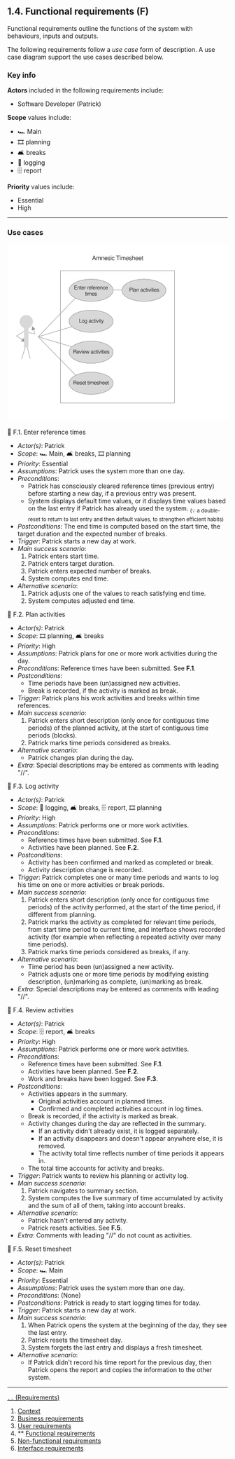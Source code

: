 ## 1.4. Functional requirements (F)

Functional requirements outline the functions of the system with
behaviours, inputs and outputs.

The following requirements follow a *use case* form of description.
A use case diagram support the use cases described below.

### Key info

**Actors** included in the following requirements include:

- Software Developer (Patrick)

**Scope** values include:

- 🏎 Main
- 🎞 planning
- 🛋 breaks
- 📝 logging
- 🗄 report

**Priority** values include:

- Essential
- High

---

### Use cases

![Use case diagram](./diagrams/use-case-diagram-amnesic-timesheet.svg)

📒 F.1. Enter reference times

- *Actor(s)*: Patrick
- *Scope*: 🏎 Main, 🛋 breaks, 🎞 planning
- *Priority*: Essential
- *Assumptions*: Patrick uses the system more than one day.
- *Preconditions*:
  - Patrick has consciously cleared reference times (previous entry) before starting a new day, if a previous entry was present.
  - System displays default time values, or it displays time values based on the last entry if Patrick has already used the system. <sub>(💡 a double-reset to return to last entry and then default values, to strengthen efficient habits)</sub>
- *Postconditions*: The end time is computed based on the start time, the target duration and the expected number of breaks.
- *Trigger*: Patrick starts a new day at work.
- *Main success scenario*:
  1. Patrick enters start time.
  1. Patrick enters target duration.
  1. Patrick enters expected number of breaks.
  1. System computes end time.
- *Alternative scenario*:
  1. Patrick adjusts one of the values to reach satisfying end time.
  1. System computes adjusted end time.

📒 F.2. Plan activities

- *Actor(s)*: Patrick
- *Scope*: 🎞 planning, 🛋 breaks
- *Priority*: High
- *Assumptions*: Patrick plans for one or more work activities during the day.
- *Preconditions*: Reference times have been submitted. See **F.1**.
- *Postconditions*:
  - Time periods have been (un)assigned new activities.
  - Break is recorded, if the activity is marked as break.
- *Trigger*: Patrick plans his work activities and breaks within time references.
- *Main success scenario*:
  1. Patrick enters short description (only once for contiguous time periods) of the planned activity, at the start of contiguous time periods (blocks).
  1. Patrick marks time periods considered as breaks.
- *Alternative scenario*:
  - Patrick changes plan during the day.
- *Extra*: Special descriptions may be entered as comments with leading "//".

📒 F.3. Log activity

- *Actor(s)*: Patrick
- *Scope*: 📝 logging, 🛋 breaks, 🗄 report, 🎞 planning
- *Priority*: High
- *Assumptions*: Patrick performs one or more work activities.
- *Preconditions*:
  - Reference times have been submitted. See **F.1**.
  - Activities have been planned. See **F.2**.
- *Postconditions*:
  - Activity has been confirmed and marked as completed or break.
  - Activity description change is recorded.
- *Trigger*: Patrick completes one or many time periods and wants to log his time on one or more activities or break periods.
- *Main success scenario*:
  1. Patrick enters short description (only once for contiguous time periods) of the activity performed, at the start of the time period, if different from planning.
  1. Patrick marks the activity as completed for relevant time periods, from start time period to current time, and interface shows recorded activity (for example when reflecting a repeated activity over many time periods).
  1. Patrick marks time periods considered as breaks, if any.
- *Alternative scenario*:
  - Time period has been (un)assigned a new activity.
  - Patrick adjusts one or more time periods by modifying existing description, (un)marking as complete, (un)marking as break.
- *Extra*: Special descriptions may be entered as comments with leading "//".

📒 F.4. Review activities

- *Actor(s)*: Patrick
- *Scope*: 🗄 report, 🛋 breaks
- *Priority*: High
- *Assumptions*: Patrick performs one or more work activities.
- *Preconditions*:
  - Reference times have been submitted. See **F.1**.
  - Activities have been planned. See **F.2**.
  - Work and breaks have been logged. See **F.3**.
- *Postconditions*:
  - Activities appears in the summary.
    - Original activities account in planned times.
    - Confirmed and completed activities account in log times.
  - Break is recorded, if the activity is marked as break.
  - Activity changes during the day are reflected in the summary.
    - If an activity didn't already exist, it is logged separately.
    - If an activity disappears and doesn't appear anywhere else, it is removed.
    - The activity total time reflects number of time periods it appears in.
  - The total time accounts for activity and breaks.
- *Trigger*: Patrick wants to review his planning or activity log.
- *Main success scenario*:
  1. Patrick navigates to summary section.
  1. System computes the live summary of time accumulated by activity and the sum of all of them, taking into account breaks.
- *Alternative scenario*:
  - Patrick hasn't entered any activity.
  - Patrick resets activities. See **F.5**.
- *Extra*: Comments with leading "//" do not count as activities.

📒 F.5. Reset timesheet

- *Actor(s)*: Patrick
- *Scope*: 🏎 Main
- *Priority*: Essential
- *Assumptions*: Patrick uses the system more than one day.
- *Preconditions*: (None)
- *Postconditions*: Patrick is ready to start logging times for today.
- *Trigger*: Patrick starts a new day at work.
- *Main success scenario*:
  1. When Patrick opens the system at the beginning of the day, they see the last entry.
  1. Patrick resets the timesheet day.
  1. System forgets the last entry and displays a fresh timesheet.
- *Alternative scenario*:
  - If Patrick didn't record his time report for the previous day, then Patrick opens the report and copies the information to the other system.

---

[`..` (Requirements)](./01-00-requirements.md)

1. [Context](./01-01-req-context.md)
1. [Business requirements](./01-02-req-business.md)
1. [User requirements](./01-03-req-user.md)
1. ** [Functional requirements](./01-04-req-functional.md)
1. [Non-functional requirements](./01-05-req-non-functional.md)
1. [Interface requirements](./01-06-req-interface.md)
